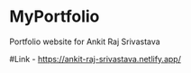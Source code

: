 # MyPortfolio
Portfolio website for Ankit Raj Srivastava 

#Link - https://ankit-raj-srivastava.netlify.app/
